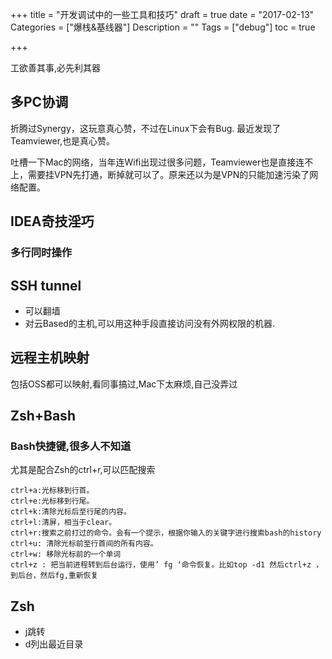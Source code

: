 +++
title = "开发调试中的一些工具和技巧"
draft = true
date = "2017-02-13"
Categories = ["爆栈&基线器"] 
Description = "" 
Tags = ["debug"] 
toc = true

+++

工欲善其事,必先利其器

## 多PC协调
折腾过Synergy，这玩意真心赞，不过在Linux下会有Bug.
最近发现了Teamviewer,也是真心赞。

吐槽一下Mac的网络，当年连Wifi出现过很多问题，Teamviewer也是直接连不上，需要挂VPN先打通，断掉就可以了。原来还以为是VPN的只能加速污染了网络配置。
## IDEA奇技淫巧
### 多行同时操作

## SSH tunnel
- 可以翻墙
- 对云Based的主机,可以用这种手段直接访问没有外网权限的机器.

## 远程主机映射
包括OSS都可以映射,看同事搞过,Mac下太麻烦,自己没弄过

## Zsh+Bash
### Bash快捷键,很多人不知道
尤其是配合Zsh的ctrl+r,可以匹配搜索
```
ctrl+a:光标移到行首。
ctrl+e:光标移到行尾。
ctrl+k:清除光标后至行尾的内容。
ctrl+l:清屏，相当于clear。
ctrl+r:搜索之前打过的命令。会有一个提示，根据你输入的关键字进行搜索bash的history
ctrl+u: 清除光标前至行首间的所有内容。
ctrl+w: 移除光标前的一个单词
ctrl+z : 把当前进程转到后台运行，使用’ fg ‘命令恢复。比如top -d1 然后ctrl+z ，到后台，然后fg,重新恢复

```
## Zsh
- j跳转
- d列出最近目录